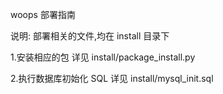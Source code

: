 woops 部署指南

说明: 部署相关的文件,均在 install 目录下

1.安装相应的包
  详见 install/package_install.py

2.执行数据库初始化 SQL
  详见 install/mysql_init.sql
